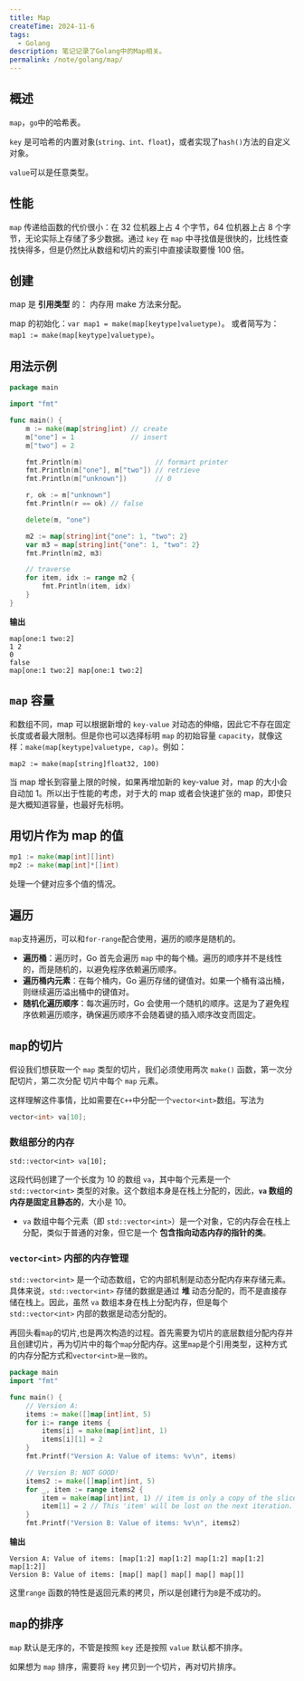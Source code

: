 ```yaml
---
title: Map
createTime: 2024-11-6
tags:
  - Golang
description: 笔记记录了Golang中的Map相关。
permalink: /note/golang/map/
---
```


## 概述

`map`，`go`中的哈希表。

`key` 是可哈希的内置对象(`string、int、float`)，或者实现了`hash()`方法的自定义对象。

`value`可以是任意类型。

## 性能

`map` 传递给函数的代价很小：在 32 位机器上占 4 个字节，64 位机器上占 8 个字节，无论实际上存储了多少数据。通过 `key` 在 `map` 中寻找值是很快的，比线性查找快得多，但是仍然比从数组和切片的索引中直接读取要慢 100 倍。

## 创建

map 是 **引用类型** 的： 内存用 make 方法来分配。

map 的初始化：`var map1 = make(map[keytype]valuetype)`。
或者简写为：`map1 := make(map[keytype]valuetype)`。

## 用法示例

```go
package main

import "fmt"

func main() {
	m := make(map[string]int) // create
	m["one"] = 1              // insert
	m["two"] = 2

	fmt.Println(m)                  // formart printer
	fmt.Println(m["one"], m["two"]) // retrieve
	fmt.Println(m["unknown"])       // 0

	r, ok := m["unknown"]
	fmt.Println(r == ok) // false

	delete(m, "one")

	m2 := map[string]int{"one": 1, "two": 2}
	var m3 = map[string]int{"one": 1, "two": 2}
	fmt.Println(m2, m3)

	// traverse
	for item, idx := range m2 {
		fmt.Println(item, idx)
	}
}
```

**输出**

```
map[one:1 two:2]
1 2
0
false
map[one:1 two:2] map[one:1 two:2]
```

## `map` 容量

和数组不同，map 可以根据新增的 `key-value` 对动态的伸缩，因此它不存在固定长度或者最大限制。但是你也可以选择标明 `map` 的初始容量 `capacity`，就像这样：`make(map[keytype]valuetype, cap)`。例如：

```
map2 := make(map[string]float32, 100)
```

当 map 增长到容量上限的时候，如果再增加新的 key-value 对，map 的大小会自动加 1。所以出于性能的考虑，对于大的 map 或者会快速扩张的 map，即使只是大概知道容量，也最好先标明。

## 用切片作为 map 的值

```go
mp1 := make(map[int][]int)
mp2 := make(map[int]*[]int)
```

处理一个健对应多个值的情况。

## 遍历

`map`支持遍历，可以和`for-range`配合使用，遍历的顺序是随机的。

- **遍历桶**：遍历时，Go 首先会遍历 `map` 中的每个桶。遍历的顺序并不是线性的，而是随机的，以避免程序依赖遍历顺序。
- **遍历桶内元素**：在每个桶内，Go 遍历存储的键值对。如果一个桶有溢出桶，则继续遍历溢出桶中的键值对。
- **随机化遍历顺序**：每次遍历时，Go 会使用一个随机的顺序。这是为了避免程序依赖遍历顺序，确保遍历顺序不会随着键的插入顺序改变而固定。

## `map`的切片

假设我们想获取一个 `map` 类型的切片，我们必须使用两次 `make()` 函数，第一次分配切片，第二次分配 切片中每个 `map` 元素。

这样理解这件事情，比如需要在`C++`中分配一个`vector<int>`数组。写法为

```cpp
vector<int> va[10];
```

### 数组部分的内存

`std::vector<int> va[10];`

这段代码创建了一个长度为 10 的数组 `va`，其中每个元素是一个 `std::vector<int>` 类型的对象。这个数组本身是在栈上分配的，因此，**`va` 数组的内存是固定且静态的**，大小是 10。

- `va` 数组中每个元素（即 `std::vector<int>`）是一个对象，它的内存会在栈上分配，类似于普通的对象，但它是一个 **包含指向动态内存的指针的类**。

### `vector<int>` 内部的内存管理

`std::vector<int>` 是一个动态数组，它的内部机制是动态分配内存来存储元素。具体来说，`std::vector<int>` 存储的数据是通过 **堆** 动态分配的，而不是直接存储在栈上。因此，虽然 `va` 数组本身在栈上分配内存，但是每个 `std::vector<int>` 内部的数据是动态分配的。

再回头看`map`的切片,也是两次构造的过程。首先需要为切片的底层数组分配内存并且创建切片，再为切片中的每个`map`分配内存。这里`map`是个引用类型，这种方式的内存分配方式和`vector<int>是一致的`。

```go
package main
import "fmt"

func main() {
	// Version A:
	items := make([]map[int]int, 5)
	for i:= range items {
		items[i] = make(map[int]int, 1)
		items[i][1] = 2
	}
	fmt.Printf("Version A: Value of items: %v\n", items)

	// Version B: NOT GOOD!
	items2 := make([]map[int]int, 5)
	for _, item := range items2 {
		item = make(map[int]int, 1) // item is only a copy of the slice element.
		item[1] = 2 // This 'item' will be lost on the next iteration.
	}
	fmt.Printf("Version B: Value of items: %v\n", items2)
```

**输出**

```
Version A: Value of items: [map[1:2] map[1:2] map[1:2] map[1:2] map[1:2]]
Version B: Value of items: [map[] map[] map[] map[] map[]]
```

这里`range` 函数的特性是返回元素的拷贝，所以是创建行为`B`是不成功的。

## `map`的排序

`map` 默认是无序的，不管是按照 `key` 还是按照 `value` 默认都不排序。

如果想为 `map` 排序，需要将 `key` 拷贝到一个切片，再对切片排序。